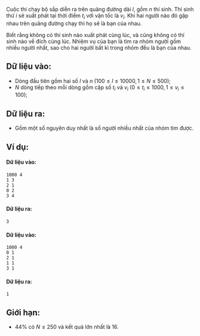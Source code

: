 Cuộc thi chạy bộ sắp diễn ra trên quãng đường dài $l$, gồm $n$ thí sinh. Thí sinh thứ $i$ sẽ xuất phát tại thời điểm $t_i$ với vận tốc là $v_i$. Khi hai người nào đó gặp nhau trên quãng đường chạy thì họ sẽ là bạn của nhau.

Biết rằng không có thí sinh nào xuất phát cùng lúc, và cũng không có thí sinh nào về đích cùng lúc. Nhiệm vụ của bạn là tìm ra nhóm người gồm nhiều người nhất, sao cho hai người bất kì trong nhóm đều là bạn của nhau.

## Dữ liệu vào:
- Dòng đầu tiên gồm hai số $l$ và $n\ (100≤l≤10000,1≤N≤500)$;
- $N$ dòng tiếp theo mỗi dòng gồm cặp số $t_i$ và $v_i\ (0≤ t_i ≤1000,1≤v_i ≤100)$;

## Dữ liệu ra:
- Gồm một số nguyên duy nhất là số người nhiều nhất của nhóm tìm được.

## Ví dụ:
#### Dữ liệu vào:
```
1000 4
1 3
2 1
0 2
3 4
```

#### Dữ liệu ra:
```
3
```

#### Dữ liệu vào:
```
1000 4
0 1
2 1
1 1
3 1
```

#### Dữ liệu ra:
```
1
```

## Giới hạn:
- $44\%$ có $N≤250$ và kết quả lớn nhất là $16$.